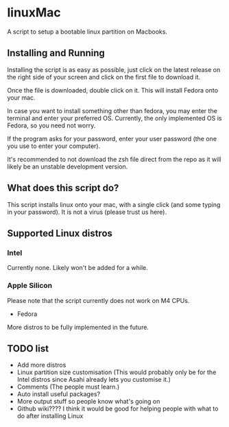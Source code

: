 # linuxMac
A script to setup a bootable linux partition on Macbooks.

## Installing and Running
Installing the script is as easy as possible, just click on the latest release on the right side of your screen and click on the first file to download it.

Once the file is downloaded, double click on it. This will install Fedora onto your mac.

In case you want to install something other than fedora, you may enter the terminal and enter your preferred OS. Currently, the only implemented OS is Fedora, so you need not worry.

If the program asks for your password, enter your user password (the one you use to enter your computer).

It's recommended to not download the zsh file direct from the repo as it will likely be an unstable development version.

## What does this script do?
This script installs linux onto your mac, with a single click (and some typing in your password). It is not a virus (please trust us here).

## Supported Linux distros
### Intel
Currently none. Likely won't be added for a while.
### Apple Silicon
Please note that the script currently does not work on M4 CPUs.

- Fedora

More distros to be fully implemented in the future.


## TODO list
- Add more distros
- Linux partition size customisation (This would probably only be for the Intel distros since Asahi already lets you customise it.)
- Comments (The people must learn.)
- Auto install useful packages?
- More output stuff so people know what's going on
- Github wiki???? I think it would be good for helping people with what to do after installing Linux
